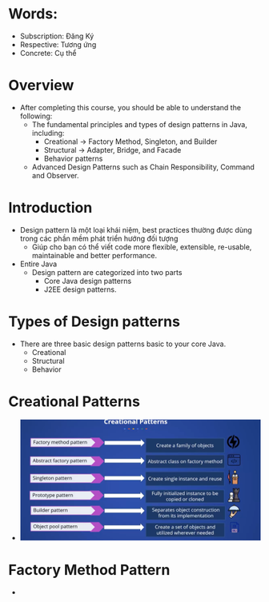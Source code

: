 # Words:
- Subscription: Đăng Ký 
- Respective: Tương ứng
- Concrete: Cụ thể
# Overview
- After completing this course, you should be able to understand the following:
  - The fundamental principles and types of design patterns in Java, including:
    - Creational -> Factory Method, Singleton, and Builder
    - Structural -> Adapter, Bridge, and Facade
    - Behavior patterns
  - Advanced Design Patterns such as Chain Responsibility, Command and Observer.

# Introduction
- Design pattern là một loại khái niệm, best practices thường được dùng trong các phần mềm phát triển hướng đối tượng
  - Giúp cho bạn có thể viết code more flexible, extensible, re-usable, maintainable and better performance.
- Entire Java
  - Design pattern are categorized into two parts
    - Core Java design patterns
    - J2EE design patterns. 
# Types of Design patterns
- There are three basic design patterns basic to your core Java.
  - Creational
  - Structural
  - Behavior
# Creational Patterns
- ![img.png](img.png)
# Factory Method Pattern
  - 